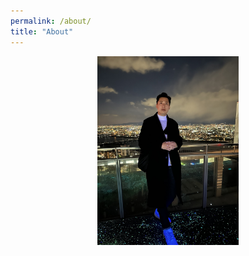 ```yaml
---
permalink: /about/
title: "About"
---
```


<p align="center">
  <img src="/assets/images/index/main.jpg" alt="Main Image" width="45%">
</p>

